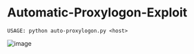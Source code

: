 # Automatic-Proxylogon-Exploit

```
USAGE: python auto-proxylogon.py <host>
```
![image](https://user-images.githubusercontent.com/39673284/112263973-b8537580-8ca2-11eb-8ac1-ac47225d80b1.png)
